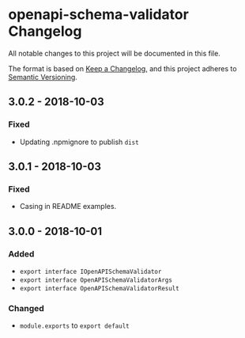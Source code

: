 # openapi-schema-validator Changelog
All notable changes to this project will be documented in this file.

The format is based on [Keep a Changelog](https://keepachangelog.com/en/1.0.0/),
and this project adheres to [Semantic Versioning](https://semver.org/spec/v2.0.0.html).

## 3.0.2 - 2018-10-03
### Fixed
- Updating .npmignore to publish `dist`

## 3.0.1 - 2018-10-03
### Fixed
- Casing in README examples.

## 3.0.0 - 2018-10-01
### Added
- `export interface IOpenAPISchemaValidator`
- `export interface OpenAPISchemaValidatorArgs`
- `export interface OpenAPISchemaValidatorResult`

### Changed
- `module.exports` to `export default`
